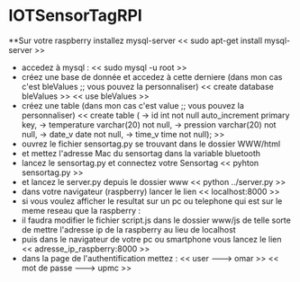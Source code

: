 # IOTSensorTagRPI
**Sur votre raspberry installez mysql-server
<<  sudo apt-get install mysql-server >>
* accedez à mysql :
<< sudo mysql -u root >>
* créez une base de donnée et accedez à cette derniere (dans mon cas c'est bleValues ;; vous pouvez la personnaliser)
<< create database bleValues >>
<< use bleValues >>
* créez une table (dans mon cas c'est value ;; vous pouvez la personnaliser)
<< create table (
   -> id int not null auto_increment primary key,
   -> temperature varchar(20) not null,
   -> pression varchar(20) not null,
   -> date_v date not null,
   -> time_v time not null); >>
* ouvrez le fichier sensortag.py se trouvant dans le dossier WWW/html
* et mettez l'adresse Mac du sensortag dans la variable bluetooth
* lancez le sensortag.py et connectez votre Sensortag
<< pyhton sensortag.py >>
* et lancez le server.py depuis le dossier www
<< python ../server.py >>
* dans votre navigateur (raspberry) lancer le lien 
<< localhost:8000 >>
* si vous voulez afficher le resultat sur un pc ou telephone qui est sur le meme reseau que la raspberry :
* il faudra modifier le fichier script.js dans le dossier www/js de telle sorte de mettre l'adresse ip de la raspberry au lieu de localhost
* puis dans le navigateur de votre pc ou smartphone vous lancez le lien
<< adresse_ip_raspberry:8000 >>
* dans la page de l'authentification mettez :
<< user ---> omar >>
<< mot de passe  ---> upmc >>
